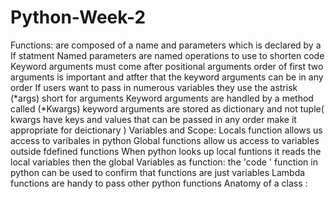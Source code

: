 # Python-Week-2
Functions:
are composed of a name and parameters which is declared by a If statment 
Named parameters are named operations to use to shorten code 
Keyword arguments must come after positional arguments 
order of first two arguments is important and atfter that the keyword arguments can be in any order
If users want to pass in numerous variables they  use the astrisk (*args) short for arguments 
Keyword arguments are handled by a method called (*Kwargs) keyword arguments are stored as dictionary and not tuple( kwargs have keys and values that can be passed in any order make it appropriate  for deictionary )
Variables and Scope:
Locals function allows us access to varibales in python
Global functions allow us access to variables outside fdefined functions 
When python looks up local funtions it reads the local variables then the global
Variables as function:
the 'code ' function in python can be used to confirm that functions are just variables
Lambda functions are handy to pass other python functions 
Anatomy of a class :

